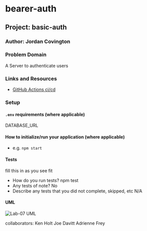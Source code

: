 # bearer-auth

## Project: basic-auth

### Author: Jordan Covington

### Problem Domain

A Server to authenticate users

### Links and Resources

- [GitHub Actions ci/cd](https://github.com/JMCov/bearer-auth/actions)

### Setup

#### `.env` requirements (where applicable)

DATABASE_URL

#### How to initialize/run your application (where applicable)

- e.g. `npm start`

#### Tests

fill this in as you see fit
- How do you run tests?
npm test
- Any tests of note?
No
- Describe any tests that you did not complete, skipped, etc
N/A

#### UML

![Lab-07 UML](assets/lab-06-uml.PNG)


collaborators:
Ken Holt
Joe Davitt
Adrienne Frey